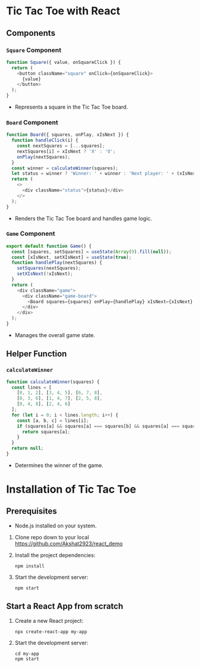 # Tic Tac Toe with React

## Components

### `Square` Component
```javascript
function Square({ value, onSquareClick }) {
  return (
    <button className="square" onClick={onSquareClick}>
      {value}
    </button>
  );
}
```
- Represents a square in the Tic Tac Toe board.

### `Board` Component
```javascript
function Board({ squares, onPlay, xIsNext }) {
  function handleClick(i) {
    const nextSquares = [...squares];
    nextSquares[i] = xIsNext ? 'X' : 'O';
    onPlay(nextSquares);
  }
  const winner = calculateWinner(squares);
  let status = winner ? 'Winner: ' + winner : 'Next player: ' + (xIsNext ? 'X' : 'O');
  return (
    <>
      <div className="status">{status}</div>
    </>
  );
}
```
- Renders the Tic Tac Toe board and handles game logic.

### `Game` Component
```javascript
export default function Game() {
  const [squares, setSquares] = useState(Array(9).fill(null));
  const [xIsNext, setXIsNext] = useState(true);
  function handlePlay(nextSquares) {
    setSquares(nextSquares);
    setXIsNext(!xIsNext);
  }
  return (
    <div className="game">
      <div className="game-board">
        <Board squares={squares} onPlay={handlePlay} xIsNext={xIsNext} />
      </div>
    </div>
  );
}
```
- Manages the overall game state.

## Helper Function

### `calculateWinner`
```javascript
function calculateWinner(squares) {
  const lines = [
    [0, 1, 2], [3, 4, 5], [6, 7, 8],
    [0, 3, 6], [1, 4, 7], [2, 5, 8],
    [0, 4, 8], [2, 4, 6]
  ];
  for (let i = 0; i < lines.length; i++) {
    const [a, b, c] = lines[i];
    if (squares[a] && squares[a] === squares[b] && squares[a] === squares[c]) {
      return squares[a];
    }
  }
  return null;
}
```
- Determines the winner of the game.

# Installation of Tic Tac Toe
## Prerequisites
- Node.js installed on your system.
1. Clone repo down to your local
  https://github.com/Akshat2923/react_demo

2. Install the project dependencies:
   ```
   npm install
   ```

3. Start the development server:
   ```
   npm start
   ```
## Start a React App from scratch
1. Create a new React project: 
   ```
   npx create-react-app my-app
   ```

2. Start the development server:
   ```
   cd my-app
   npm start
   ```